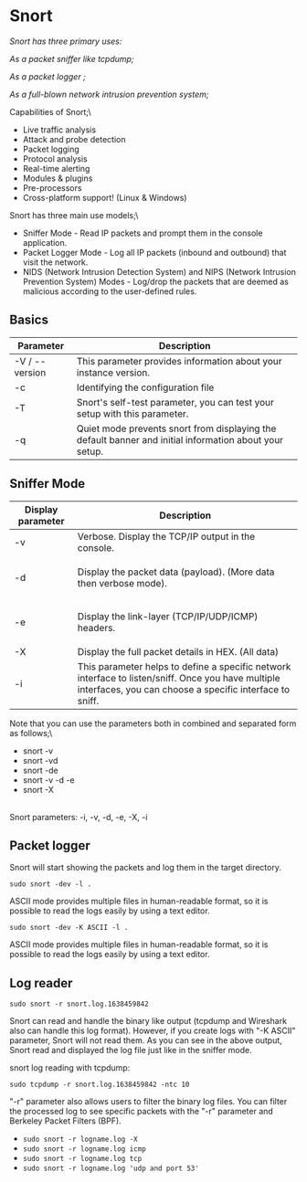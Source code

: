 # Snort

_Snort has three primary uses:_&#x20;

_As a packet sniffer like tcpdump;_

_As a packet logger ;_&#x20;

_As a full-blown network intrusion prevention system;_



Capabilities of Snort;\



* Live traffic analysis
* Attack and probe detection
* Packet logging
* Protocol analysis
* Real-time alerting
* Modules & plugins
* Pre-processors
* Cross-platform support! (Linux & Windows)

Snort has three main use models;\


* Sniffer Mode - Read IP packets and prompt them in the console application.
* Packet Logger Mode - Log all IP packets (inbound and outbound) that visit the network.
* NIDS (Network Intrusion Detection System)  and NIPS (Network Intrusion Prevention System) Modes - Log/drop the packets that are deemed as malicious according to the user-defined rules.



## Basics

| Parameter      | Description                                                                                            |
| -------------- | ------------------------------------------------------------------------------------------------------ |
| -V / --version | This parameter provides information about your instance version.                                       |
| -c             | Identifying the configuration file                                                                     |
| -T             | Snort's self-test parameter, you can test your setup with this parameter.                              |
| -q             | Quiet mode prevents snort from displaying the default banner and initial information about your setup. |

## Sniffer Mode

| Display parameter | Description                                                                                                                                                    |
| ----------------- | -------------------------------------------------------------------------------------------------------------------------------------------------------------- |
| -v                | Verbose. Display the TCP/IP output in the console.                                                                                                             |
| -d                | <p>Display the packet data (payload). (More data then verbose mode).<br></p>                                                                                   |
| -e                | <p>Display the link-layer (TCP/IP/UDP/ICMP) headers. <br></p>                                                                                                  |
| -X                | Display the full packet details in HEX. (All data)                                                                                                             |
| -i                | This parameter helps to define a specific network interface to listen/sniff. Once you have multiple interfaces, you can choose a specific interface to sniff.  |

Note that you can use the parameters both in combined and separated form as follows;\


* snort -v
* snort -vd
* snort -de
* snort -v -d -e
* snort -X

\
Snort parameters: -i, -v, -d, -e, -X, -i



## Packet logger

Snort will start showing the packets and log them in the target directory.

`sudo snort -dev -l .`

ASCII mode provides multiple files in human-readable format, so it is possible to read the logs easily by using a text editor.

`sudo snort -dev -K ASCII -l .`

ASCII mode provides multiple files in human-readable format, so it is possible to read the logs easily by using a text editor.



## Log reader

```shell-session
sudo snort -r snort.log.1638459842
```

Snort can read and handle the binary like output (tcpdump and Wireshark also can handle this log format). However, if you create logs with "-K ASCII" parameter, Snort will not read them. As you can see in the above output, Snort read and displayed the log file just like in the sniffer mode.



snort log reading with tcpdump:

```shell-session
sudo tcpdump -r snort.log.1638459842 -ntc 10
```

"-r" parameter also allows users to filter the binary log files. You can filter the processed log to see specific packets with the "-r" parameter and Berkeley Packet Filters (BPF).&#x20;

* `sudo snort -r logname.log -X`
* `sudo snort -r logname.log icmp`
* `sudo snort -r logname.log tcp`
* `sudo snort -r logname.log 'udp and port 53'`

